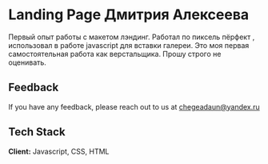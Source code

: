 
# Landing Page Дмитрия Алексеева

Первый опыт работы с макетом лэндинг. Работал по пиксель пёрфект , использовал в работе javascript для вставки галереи. Это моя первая самостоятельная работа как верстальщика. Прошу строго не оценивать.


## Feedback

If you have any feedback, please reach out to us at chegeadaun@yandex.ru


## Tech Stack

**Client:** Javascript, CSS, HTML



